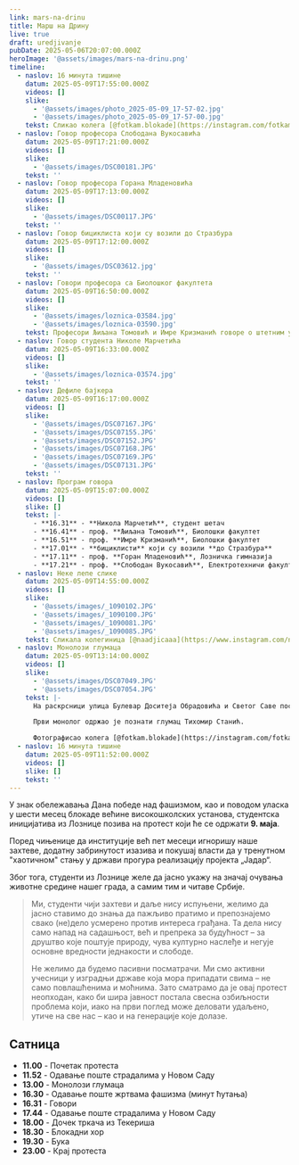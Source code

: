 ```yaml
---
link: mars-na-drinu
title: Марш на Дрину
live: true
draft: uredjivanje
pubDate: 2025-05-06T20:07:00.000Z
heroImage: '@assets/images/mars-na-drinu.png'
timeline:
  - naslov: 16 минута тишине
    datum: 2025-05-09T17:55:00.000Z
    videos: []
    slike:
      - '@assets/images/photo_2025-05-09_17-57-02.jpg'
      - '@assets/images/photo_2025-05-09_17-57-00.jpg'
    tekst: Сликао колега [@fotkam.blokade](https://instagram.com/fotkam.blokade)
  - naslov: Говор професора Слободана Вукосавића
    datum: 2025-05-09T17:21:00.000Z
    videos: []
    slike:
      - '@assets/images/DSC00181.JPG'
    tekst: ''
  - naslov: Говор професора Горана Младеновића
    datum: 2025-05-09T17:13:00.000Z
    videos: []
    slike:
      - '@assets/images/DSC00117.JPG'
    tekst: ''
  - naslov: Говор бициклиста који су возили до Стразбура
    datum: 2025-05-09T17:12:00.000Z
    videos: []
    slike:
      - '@assets/images/DSC03612.jpg'
    tekst: ''
  - naslov: Говори професора са Биолошког факултета
    datum: 2025-05-09T16:50:00.000Z
    videos: []
    slike:
      - '@assets/images/loznica-03584.jpg'
      - '@assets/images/loznica-03590.jpg'
    tekst: Професори Љиљана Томовић и Имре Кризманић говоре о штетним утицајима рудника Јадар на животну средину.
  - naslov: Говор студента Николе Марчетића
    datum: 2025-05-09T16:33:00.000Z
    videos: []
    slike:
      - '@assets/images/loznica-03574.jpg'
    tekst: ''
  - naslov: Дефиле бајкера
    datum: 2025-05-09T16:17:00.000Z
    videos: []
    slike:
      - '@assets/images/DSC07167.JPG'
      - '@assets/images/DSC07155.JPG'
      - '@assets/images/DSC07152.JPG'
      - '@assets/images/DSC07168.JPG'
      - '@assets/images/DSC07169.JPG'
      - '@assets/images/DSC07131.JPG'
    tekst: ''
  - naslov: Програм говора
    datum: 2025-05-09T15:07:00.000Z
    videos: []
    slike: []
    tekst: |-
      - **16.31** - **Никола Марчетић**, студент шетач
      - **16.41** - проф. **Љиљана Томовић**, Биолошки факултет
      - **16.51** - проф. **Имре Кризманић**, Биолошки факултет
      - **17.01** - **бициклисти** који су возили **до Стразбура**
      - **17.11** - проф. **Горан Младеновић**, Лозничка гимназија
      - **17.21** - проф. **Слободан Вукосавић**, Електротехничи факултет
  - naslov: Неке лепе слике
    datum: 2025-05-09T14:55:00.000Z
    videos: []
    slike:
      - '@assets/images/_1090102.JPG'
      - '@assets/images/_1090100.JPG'
      - '@assets/images/_1090081.JPG'
      - '@assets/images/_1090085.JPG'
    tekst: Сликала колегиница [@naadjicaaa](https://www.instagram.com/naadjicaaa/).
  - naslov: Монолози глумаца
    datum: 2025-05-09T13:14:00.000Z
    videos: []
    slike:
      - '@assets/images/DSC07049.JPG'
      - '@assets/images/DSC07054.JPG'
    tekst: |-
      На раскрсници улица Булевар Доситеја Обрадовића и Светог Саве поставњена је бина где ће се одржати монолози глумаца.

      Први монолог одржао је познати глумац Тихомир Станић.

      Фотографисао колега [@fotkam.blokade](https://instagram.com/fotkam.blokade).
  - naslov: 16 минута тишине
    datum: 2025-05-09T11:52:00.000Z
    videos: []
    slike: []
    tekst: ''
---
```

У знак обележавања Дана победе над фашизмом, као и поводом уласка у шести месец блокаде већине високошколских установа, студентска иницијатива из Лознице позива на протест који ће се одржати **9. маја**.

Поред чињенице да институције већ пет месеци игноришу наше захтеве, додатну забринутост изазива и покушај власти да у тренутном "хаотичном" стању у држави прогура реализацију пројекта „Јадар“.

Због тога, студенти из Лознице желе да јасно укажу на значај очувања животне средине нашег града, а самим тим и читаве Србије.

> Ми, студенти чији захтеви и даље нису испуњени, желимо да јасно ставимо до знања да пажљиво пратимо и препознајемо свако (не)дело усмерено против интереса грађана. Та дела нису само напад на садашњост, већ и препрека за будућност – за друштво које поштује природу, чува културно наслеђе и негује основне вредности једнакости и слободе.
> 
> Не желимо да будемо пасивни посматрачи. Ми смо активни учесници у изградњи државе која мора припадати свима – не само повлашћенима и моћнима. Зато сматрамо да је овај протест неопходан, како би шира јавност постала свесна озбиљности проблема који, иако на први поглед може деловати удаљено, утиче на све нас – као и на генерације које долазе.

## Сатница

- **11.00** - Почетак протеста
- **11.52** - Одавање поште страдалима у Новом Саду
- **13.00** - Монолози глумаца
- **16.30** - Одавање поште жртвама фашизма (минут ћутања)
- **16.31** - Говори
- **17.44** - Одавање поште страдалима у Новом Саду
- **18.00** - Дочек тркача из Текериша
- **18.30** - Блокадни хор
- **19.30** - Бука
- **23.00** - Крај протеста

